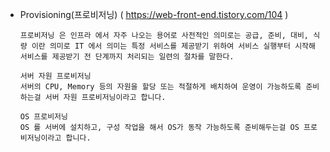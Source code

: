 * Provisioning(프로비저닝) ( https://web-front-end.tistory.com/104 )

  ```
  프로비저닝 은 인프라 에서 자주 나오는 용어로 사전적인 의미로는 공급, 준비, 대비, 식량 이란 의미로 IT 에서 의미는 특정 서비스를 제공받기 위하여 서비스 실행부터 시작해 서비스를 제공받기 전 단계까지 처리되는 일련의 절차를 말한다.
  
  서버 자원 프로비저닝
  서버의 CPU, Memory 등의 자원을 할당 또는 적절하게 배치하여 운영이 가능하도록 준비하는걸 서버 자원 프로비저닝이라고 합니다.
  
  OS 프로비저닝
  OS 를 서버에 설치하고, 구성 작업을 해서 OS가 동작 가능하도록 준비해두는걸 OS 프로비저닝이라고 합니다.
  ```

  